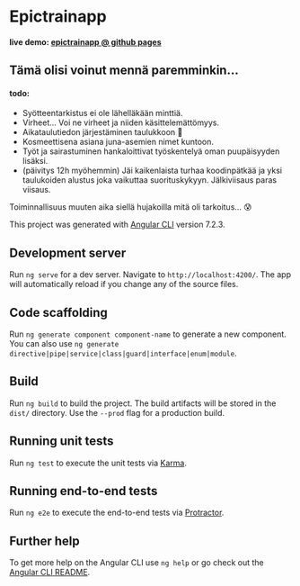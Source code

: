 # Epictrainapp

#### live demo: [epictrainapp @ github pages](https://l4505.github.io/epictrainapp/)


## **Tämä olisi voinut mennä paremminkin...**
#### todo:
* Syötteentarkistus ei ole lähelläkään minttiä.
* Virheet... Voi ne virheet ja niiden käsittelemättömyys.
* Aikataulutiedon järjestäminen taulukkoon 🤦
* Kosmeettisena asiana juna-asemien nimet kuntoon.
* Työt ja sairastuminen hankaloittivat työskentelyä oman puupäisyyden lisäksi.
* (päivitys 12h myöhemmin) Jäi kaikenlaista turhaa koodinpätkää ja yksi taulukoiden 
alustus joka vaikuttaa suorituskykyyn. Jälkiviisaus paras viisaus.

Toiminnallisuus muuten aika siellä hujakoilla mitä oli tarkoitus... 😰


This project was generated with [Angular CLI](https://github.com/angular/angular-cli) version 7.2.3.

## Development server

Run `ng serve` for a dev server. Navigate to `http://localhost:4200/`. The app will automatically reload if you change any of the source files.

## Code scaffolding

Run `ng generate component component-name` to generate a new component. You can also use `ng generate directive|pipe|service|class|guard|interface|enum|module`.

## Build

Run `ng build` to build the project. The build artifacts will be stored in the `dist/` directory. Use the `--prod` flag for a production build.

## Running unit tests

Run `ng test` to execute the unit tests via [Karma](https://karma-runner.github.io).

## Running end-to-end tests

Run `ng e2e` to execute the end-to-end tests via [Protractor](http://www.protractortest.org/).

## Further help

To get more help on the Angular CLI use `ng help` or go check out the [Angular CLI README](https://github.com/angular/angular-cli/blob/master/README.md).
